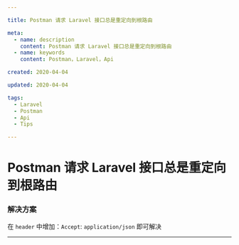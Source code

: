 ```yaml
---

title: Postman 请求 Laravel 接口总是重定向到根路由

meta:
  - name: description
    content: Postman 请求 Laravel 接口总是重定向到根路由
  - name: keywords
    content: Postman，Laravel，Api

created: 2020-04-04

updated: 2020-04-04

tags:
  - Laravel
  - Postman
  - Api
  - Tips

---
```


# Postman 请求 Laravel 接口总是重定向到根路由

### 解决方案
在 `header` 中增加：`Accept`: `application/json` 即可解决

---
